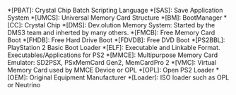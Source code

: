 *[PBAT]: Crystal Chip Batch Scripting Language
*[SAS]: Save Application System
*[UMCS]: Universal Memory Card Structure
*[BM]: BootManager
*[CC]: Crystal Chip
*[DMS]: Dev.olution Memory System: Started by the DMS3 team and inherted by many others.
*[FMCB]: Free Memory Card Boot
*[FHDB]: Free Hard Drive Boot
*[FDVDB]: Free DVD Boot
*[PS2BBL]: PlayStation 2 Basic Boot Loader
*[ELF]: Executable and Linkable Format. Executables/Applications for PS2
*[MMCE]: Multipurpose Memory Card Emulator: SD2PSX, PSxMemCard Gen2, MemCardPro 2
*[VMC]: Virtual Memory Card used by MMCE Device or OPL
*[OPL]: Open PS2 Loader
*[OEM]: Original Equipment Manufacturer
*[Loader]: ISO loader such as OPL or Neutrino